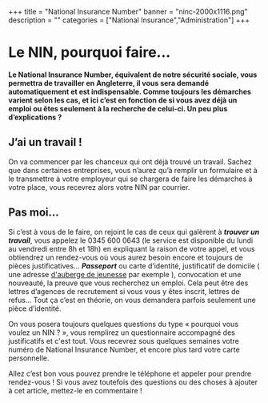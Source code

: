 +++
title = "National Insurance Number"
banner = "ninc-2000x1116.png"
description = ""
categories = ["National Insurance","Administration"]
+++

# Le NIN, pourquoi faire...

<strong>Le National Insurance Number, équivalent de notre sécurité sociale, vous permettra de travailler en Angleterre, il vous sera demandé automatiquement et est indispensable. Comme toujours les démarches varient selon les cas, et ici c’est en fonction de si vous avez déjà un emploi ou êtes seulement à la recherche de celui-ci. Un peu plus d’explications ?</strong>

## J’ai un travail !

On va commencer par les chanceux qui ont déjà trouvé un travail. Sachez que dans certaines entreprises, vous n’aurez qu’à remplir un formulaire et à le transmettre à votre employeur qui se chargera de faire les démarches à votre place, vous recevrez alors votre NIN par courrier.

## Pas moi...

Si c’est à vous de le faire, on rejoint le cas de ceux qui galèrent à <em><strong>trouver un travail</strong></em>, vous appelez le 0345 600 0643 (le service est disponible du lundi au vendredi entre 8h et 18h) en expliquant la raison de votre appel, et vous obtiendrez un rendez-vous où vous aurez besoin encore et toujours de pièces justificatives… <em><strong>Passeport</strong></em> ou carte d’identité, justificatif de domicile ( une adresse <a href="/fr/blog/logement-a-londres">d'auberge de jeunesse</a> par exemple ), convocation et une nouveauté, la preuve que vous recherchez un emploi. Cela peut être des lettres d’agences de recrutement si vous vous y êtes inscrit, lettres de refus… Tout ça c’est en théorie, on vous demandera parfois seulement une pièce d’identité.

On vous posera toujours quelques questions du type « pourquoi vous voulez un NIN ? », vous remplirez un questionnaire accompagné des justificatifs et c'est tout. Vous recevrez sous quelques semaines votre numéro de National Insurance Number, et encore plus tard votre carte personnelle.

Allez c’est bon vous pouvez prendre le téléphone et appeler pour prendre rendez-vous ! Si vous avez toutefois des questions ou des choses à ajouter à cet article, mettez-le en commentaire !
